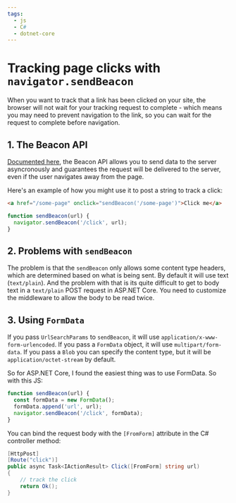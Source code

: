 ```yaml
---
tags:
  - js
  - C#
  - dotnet-core
---
```


# Tracking page clicks with `navigator.sendBeacon`

When you want to track that a link has been clicked on your site, the browser will not wait for your tracking request to complete - which means you may need to prevent navigation to the link, so you can wait for the request to complete before navigation.

## 1. The Beacon API

[Documented here](https://w3c.github.io/beacon/), the Beacon API allows you to send data to the server asyncronously and guarantees the request will be delivered to the server, even if the user navigates away from the page.

Here's an example of how you might use it to post a string to track a click:

```html
<a href="/some-page" onclick="sendBeacon('/some-page')">Click me</a>
```

```js
function sendBeacon(url) {
  navigator.sendBeacon('/click', url);
}
```

## 2. Problems with `sendBeacon`

The problem is that the `sendBeacon` only allows some content type headers, which are determined based on what is being sent. By default it will use text (`text/plain`). And the problem with that is its quite difficult to get to body text in a `text/plain` POST request in ASP.NET Core. You need to customize the middleware to allow the body to be read twice.

## 3. Using `FormData`

If you pass `UrlSearchParams` to `sendBeacon`, it will use `application/x-www-form-urlencoded`. If you pass a `FormData` object, it will use `multipart/form-data`. If you pass a `Blob` you can specify the content type, but it will be `application/octet-stream` by default.

So for ASP.NET Core, I found the easiest thing was to use FormData. So with this JS:

```js
function sendBeacon(url) {
  const formData = new FormData();
  formData.append('url', url);
  navigator.sendBeacon('/click', formData);
}
```

You can bind the request body with the `[FromForm]` attribute in the C# controller method:

```csharp
[HttpPost]
[Route("click")]
public async Task<IActionResult> Click([FromForm] string url)
{
    // track the click
    return Ok();
}
```
